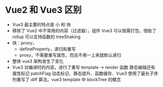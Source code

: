 # Vue2 和 Vue3 区别

- Vue3 最主要的特点是 小 和 快
- 移除了 Vue2 中不常用的内容（过滤器），组件 Vue3 可以按需打包，借助了 rollup 可以支持函数的 treeShaking
- 快：proxy，
  - defineProperty，递归和重写
  - proxy，不需要重写属性，而且不用一上来就默认递归
- 整体 vue3 架构发生了变化
- Vue3 对编译时的内容，进行了重写 template -> render 函数 静态编辑还有属性标记 patchFlag 动态标记、静态提升、函数缓存、Vue3 使用了最长子序列重写了 diff 算法。vue3 template 中 blockTree 的概念
